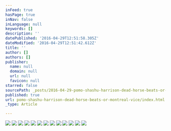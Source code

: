 ```yaml
---
inFeed: true
hasPage: true
inNav: false
inLanguage: null
keywords: []
description: ''
datePublished: '2016-04-29T12:51:58.305Z'
dateModified: '2016-04-29T12:51:42.612Z'
title: ''
author: []
authors: []
publisher:
  name: null
  domain: null
  url: null
  favicon: null
starred: false
sourcePath: _posts/2016-04-29-pomo-shashu-harrison-dead-horse-beats-or-montreal-vice.md
published: true
url: pomo-shashu-harrison-dead-horse-beats-or-montreal-vice/index.html
_type: Article

---
```

![](https://the-grid-user-content.s3-us-west-2.amazonaws.com/30c5daf2-3163-43b8-a359-24ef242fef0d.jpg)
![](https://the-grid-user-content.s3-us-west-2.amazonaws.com/7298a10a-0069-434d-85aa-9a004567d513.jpg)
![](https://the-grid-user-content.s3-us-west-2.amazonaws.com/93ed4475-94f9-4e5b-9672-2a40be60bacc.jpg)
![](https://the-grid-user-content.s3-us-west-2.amazonaws.com/650b12ba-cd08-4c5f-bd11-c4e62b5c0087.jpg)
![](https://the-grid-user-content.s3-us-west-2.amazonaws.com/574d14f6-d19a-4952-8006-f09f26ae423d.jpg)
![](https://the-grid-user-content.s3-us-west-2.amazonaws.com/25e1b10f-e35c-49ee-948b-87e45b9e8322.jpg)
![](https://the-grid-user-content.s3-us-west-2.amazonaws.com/cda0897e-6690-4fdf-a045-c9c562367cdd.jpg)
![](https://the-grid-user-content.s3-us-west-2.amazonaws.com/cb5291dc-860c-4fb0-a6f8-57ff3a5fb575.jpg)
![](https://the-grid-user-content.s3-us-west-2.amazonaws.com/fef0ba0a-6e27-4bc9-a748-e2377ca27e32.jpg)
![](https://the-grid-user-content.s3-us-west-2.amazonaws.com/e2845a2d-ff20-4548-ba08-e89115587e64.jpg)
![](https://the-grid-user-content.s3-us-west-2.amazonaws.com/1c6c939c-7476-4087-83d2-1230bb54d98e.jpg)
![](https://the-grid-user-content.s3-us-west-2.amazonaws.com/d0c59b7b-691c-4f87-9928-c8340fb55f08.jpg)
![](https://the-grid-user-content.s3-us-west-2.amazonaws.com/49fec8c4-09fc-497e-8f23-9dad6a2453e6.jpg)